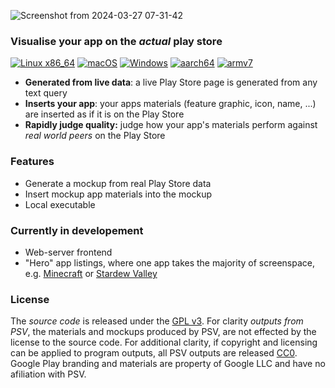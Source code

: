 
![Screenshot from 2024-03-27 07-31-42](https://github.com/JerboaBurrow/PlayStoreVisualiser/assets/84378622/e1742998-91aa-498b-aead-86cbec6112bd)

### Visualise your app on the *actual* play store
[![Linux x86_64](https://github.com/JerboaBurrow/PlayStoreVisualiser/actions/workflows/build-and-test-linux.yml/badge.svg)](https://github.com/JerboaBurrow/PlayStoreVisualiser/actions/workflows/build-and-test-linux.yml) [![macOS](https://github.com/JerboaBurrow/PlayStoreVisualiser/actions/workflows/build-and-test-macos.yml/badge.svg)](https://github.com/JerboaBurrow/PlayStoreVisualiser/actions/workflows/build-and-test-macos.yml) [![Windows](https://github.com/JerboaBurrow/PlayStoreVisualiser/actions/workflows/build-and-test-windows.yml/badge.svg)](https://github.com/JerboaBurrow/PlayStoreVisualiser/actions/workflows/build-and-test-windows.yml) [![aarch64](https://github.com/JerboaBurrow/PlayStoreVisualiser/actions/workflows/build-and-test-aarch64.yml/badge.svg)](https://github.com/JerboaBurrow/PlayStoreVisualiser/actions/workflows/build-and-test-aarch64.yml) [![armv7](https://github.com/JerboaBurrow/PlayStoreVisualiser/actions/workflows/build-and-test-armv7.yml/badge.svg)](https://github.com/JerboaBurrow/PlayStoreVisualiser/actions/workflows/build-and-test-armv7.yml)
- **Generated from live data**: a live Play Store page is generated from any text query
- **Inserts your app**:  your apps materials (feature graphic, icon, name, ...) are inserted as if it is on the Play Store
- **Rapidly judge quality:** judge how your app's materials perform against *real world peers* on the Play Store

### Features

- Generate a mockup from real Play Store data
- Insert mockup app materials into the mockup
- Local executable

### Currently in developement

- Web-server frontend
- "Hero" app listings, where one app takes the majority of screenspace, e.g. [Minecraft](https://play.google.com/store/search?q=Minecraft&c=apps&hl=en&gl=US) or [Stardew Valley](https://play.google.com/store/search?q=Stardew&c=apps&hl=en&gl=US)

### License

The *source code* is released under the [GPL v3](https://github.com/JerboaBurrow/PlayStoreVisualiser/blob/main/LICENSE). For clarity *outputs from PSV*, the materials and mockups produced by PSV, are not effected by the license to the source code. For additional clarity, if copyright and licensing can be applied to program outputs, all PSV outputs are released [CC0](https://creativecommons.org/public-domain/cc0/). Google Play branding and materials are property of Google LLC and have no afiliation with PSV. 
